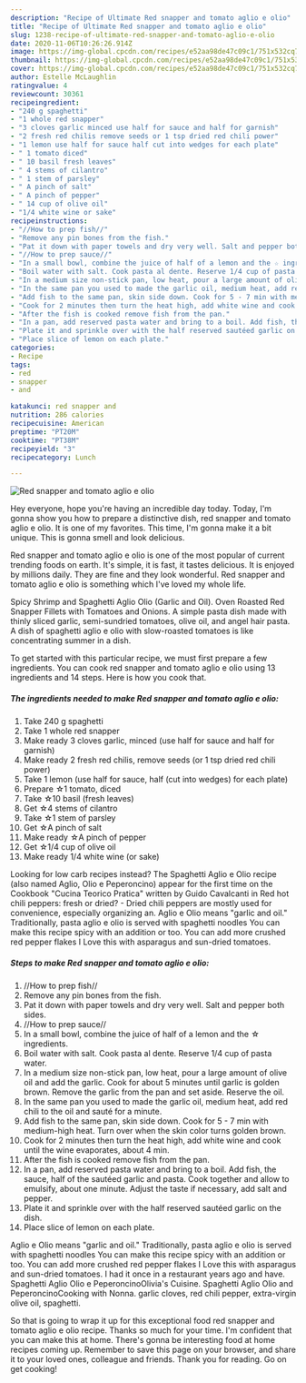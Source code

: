 ```yaml
---
description: "Recipe of Ultimate Red snapper and tomato aglio e olio"
title: "Recipe of Ultimate Red snapper and tomato aglio e olio"
slug: 1238-recipe-of-ultimate-red-snapper-and-tomato-aglio-e-olio
date: 2020-11-06T10:26:26.914Z
image: https://img-global.cpcdn.com/recipes/e52aa98de47c09c1/751x532cq70/red-snapper-and-tomato-aglio-e-olio-recipe-main-photo.jpg
thumbnail: https://img-global.cpcdn.com/recipes/e52aa98de47c09c1/751x532cq70/red-snapper-and-tomato-aglio-e-olio-recipe-main-photo.jpg
cover: https://img-global.cpcdn.com/recipes/e52aa98de47c09c1/751x532cq70/red-snapper-and-tomato-aglio-e-olio-recipe-main-photo.jpg
author: Estelle McLaughlin
ratingvalue: 4
reviewcount: 30361
recipeingredient:
- "240 g spaghetti"
- "1 whole red snapper"
- "3 cloves garlic minced use half for sauce and half for garnish"
- "2 fresh red chilis remove seeds or 1 tsp dried red chili power"
- "1 lemon use half for sauce half cut into wedges for each plate"
- " 1 tomato diced"
- " 10 basil fresh leaves"
- " 4 stems of cilantro"
- " 1 stem of parsley"
- " A pinch of salt"
- " A pinch of pepper"
- " 14 cup of olive oil"
- "1/4 white wine or sake"
recipeinstructions:
- "//How to prep fish//"
- "Remove any pin bones from the fish."
- "Pat it down with paper towels and dry very well. Salt and pepper both sides."
- "//How to prep sauce//"
- "In a small bowl, combine the juice of half of a lemon and the ☆ ingredients."
- "Boil water with salt. Cook pasta al dente. Reserve 1/4 cup of pasta water."
- "In a medium size non-stick pan, low heat, pour a large amount of olive oil and add the garlic. Cook for about 5 minutes until garlic is golden brown. Remove the garlic from the pan and set aside. Reserve the oil."
- "In the same pan you used to made the garlic oil, medium heat, add red chili to the oil and sauté for a minute."
- "Add fish to the same pan, skin side down. Cook for 5 - 7 min with medium-high heat. Turn over when the skin color turns golden brown."
- "Cook for 2 minutes then turn the heat high, add white wine and cook until the wine evaporates, about 4 min."
- "After the fish is cooked remove fish from the pan."
- "In a pan, add reserved pasta water and bring to a boil. Add fish, the sauce, half of the sautéed garlic and pasta. Cook together and allow to emulsify, about one minute. Adjust the taste if necessary, add salt and pepper."
- "Plate it and sprinkle over with the half reserved sautéed garlic on the dish."
- "Place slice of lemon on each plate."
categories:
- Recipe
tags:
- red
- snapper
- and

katakunci: red snapper and 
nutrition: 286 calories
recipecuisine: American
preptime: "PT20M"
cooktime: "PT38M"
recipeyield: "3"
recipecategory: Lunch

---
```



![Red snapper and tomato aglio e olio](https://img-global.cpcdn.com/recipes/e52aa98de47c09c1/751x532cq70/red-snapper-and-tomato-aglio-e-olio-recipe-main-photo.jpg)

Hey everyone, hope you're having an incredible day today. Today, I'm gonna show you how to prepare a distinctive dish, red snapper and tomato aglio e olio. It is one of my favorites. This time, I'm gonna make it a bit unique. This is gonna smell and look delicious.

Red snapper and tomato aglio e olio is one of the most popular of current trending foods on earth. It's simple, it is fast, it tastes delicious. It is enjoyed by millions daily. They are fine and they look wonderful. Red snapper and tomato aglio e olio is something which I've loved my whole life.

Spicy Shrimp and Spaghetti Aglio Olio (Garlic and Oil). Oven Roasted Red Snapper Fillets with Tomatoes and Onions. A simple pasta dish made with thinly sliced garlic, semi-sundried tomatoes, olive oil, and angel hair pasta. A dish of spaghetti aglio e olio with slow-roasted tomatoes is like concentrating summer in a dish.


To get started with this particular recipe, we must first prepare a few ingredients. You can cook red snapper and tomato aglio e olio using 13 ingredients and 14 steps. Here is how you cook that.

<!--inarticleads1-->

##### The ingredients needed to make Red snapper and tomato aglio e olio:

1. Take 240 g spaghetti
1. Take 1 whole red snapper
1. Make ready 3 cloves garlic, minced (use half for sauce and half for garnish)
1. Make ready 2 fresh red chilis, remove seeds (or 1 tsp dried red chili power)
1. Take 1 lemon (use half for sauce, half (cut into wedges) for each plate)
1. Prepare  ☆1 tomato, diced
1. Take  ☆10 basil (fresh leaves)
1. Get  ☆4 stems of cilantro
1. Take  ☆1 stem of parsley
1. Get  ☆A pinch of salt
1. Make ready  ☆A pinch of pepper
1. Get  ☆1/4 cup of olive oil
1. Make ready 1/4 white wine (or sake)


Looking for low carb recipes instead? The Spaghetti Aglio e Olio recipe (also named Aglio, Olio e Peperoncino) appear for the first time on the Cookbook &#34;Cucina Teorico Pratica&#34; written by Guido Cavalcanti in Red hot chili peppers: fresh or dried? - Dried chili peppers are mostly used for convenience, especially organizing an. Aglio e Olio means &#34;garlic and oil.&#34; Traditionally, pasta aglio e olio is served with spaghetti noodles You can make this recipe spicy with an addition or too. You can add more crushed red pepper flakes I Love this with asparagus and sun-dried tomatoes. 

<!--inarticleads2-->

##### Steps to make Red snapper and tomato aglio e olio:

1. //How to prep fish//
1. Remove any pin bones from the fish.
1. Pat it down with paper towels and dry very well. Salt and pepper both sides.
1. //How to prep sauce//
1. In a small bowl, combine the juice of half of a lemon and the ☆ ingredients.
1. Boil water with salt. Cook pasta al dente. Reserve 1/4 cup of pasta water.
1. In a medium size non-stick pan, low heat, pour a large amount of olive oil and add the garlic. Cook for about 5 minutes until garlic is golden brown. Remove the garlic from the pan and set aside. Reserve the oil.
1. In the same pan you used to made the garlic oil, medium heat, add red chili to the oil and sauté for a minute.
1. Add fish to the same pan, skin side down. Cook for 5 - 7 min with medium-high heat. Turn over when the skin color turns golden brown.
1. Cook for 2 minutes then turn the heat high, add white wine and cook until the wine evaporates, about 4 min.
1. After the fish is cooked remove fish from the pan.
1. In a pan, add reserved pasta water and bring to a boil. Add fish, the sauce, half of the sautéed garlic and pasta. Cook together and allow to emulsify, about one minute. Adjust the taste if necessary, add salt and pepper.
1. Plate it and sprinkle over with the half reserved sautéed garlic on the dish.
1. Place slice of lemon on each plate.


Aglio e Olio means &#34;garlic and oil.&#34; Traditionally, pasta aglio e olio is served with spaghetti noodles You can make this recipe spicy with an addition or too. You can add more crushed red pepper flakes I Love this with asparagus and sun-dried tomatoes. I had it once in a restaurant years ago and have. Spaghetti Aglio Olio e PeperoncinoOlivia&#39;s Cuisine. Spaghetti Aglio Olio and PeperoncinoCooking with Nonna. garlic cloves, red chili pepper, extra-virgin olive oil, spaghetti. 

So that is going to wrap it up for this exceptional food red snapper and tomato aglio e olio recipe. Thanks so much for your time. I'm confident that you can make this at home. There's gonna be interesting food at home recipes coming up. Remember to save this page on your browser, and share it to your loved ones, colleague and friends. Thank you for reading. Go on get cooking!
